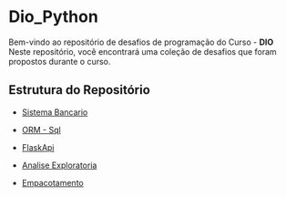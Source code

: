 # Dio_Python

 Bem-vindo ao repositório de desafios de programação do Curso - **DIO** \
 Neste repositório, você encontrará uma coleção de desafios que foram propostos durante o curso.


 ## Estrutura do Repositório

-   [ Sistema Bancario ](//desafio_Dio/Desafio_sistema%20bancario/)

-   [ORM - Sql](//desafio_Dio/desafio_sql/)

-   [FlaskApi](/desafio_Dio/desafio_flask_api/)

-   [Analise Exploratoria](/desafio_Dio/Desafio_analise_exploratoria/)

-   [Empacotamento](/desafio_Dio/desafio_criacao_pacote/)